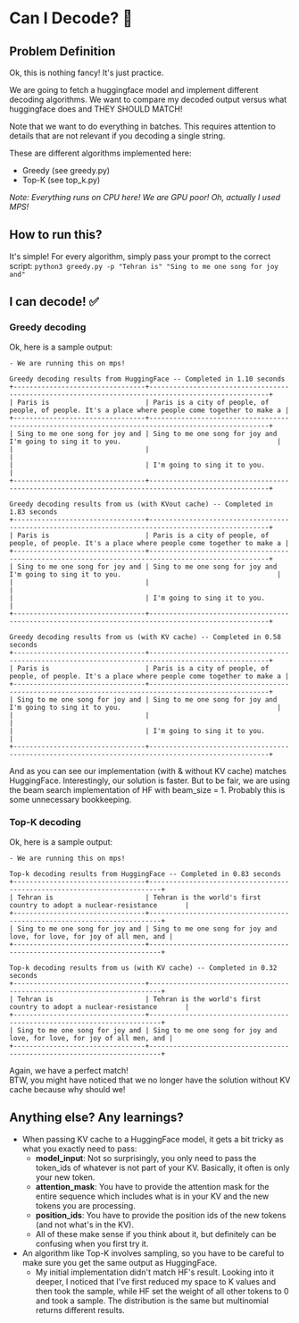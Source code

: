 # Can I Decode? 🤔

## Problem Definition
Ok, this is nothing fancy! It's just practice.

We are going to fetch a huggingface model and implement different decoding algorithms.
We want to compare my decoded output versus what huggingface does and THEY SHOULD MATCH!

Note that we want to do everything in batches. This requires attention to details that
are not relevant if you decoding a single string.

These are different algorithms implemented here:
- Greedy (see greedy.py)
- Top-K (see top_k.py)

_Note: Everything runs on CPU here! We are GPU poor! Oh, actually I used MPS!_

## How to run this?
It's simple! For every algorithm, simply pass your prompt to the correct script:
`python3 greedy.py -p "Tehran is" "Sing to me one song for joy and"`

## I can decode! ✅ 

### Greedy decoding
Ok, here is a sample output:
```
- We are running this on mps!

Greedy decoding results from HuggingFace -- Completed in 1.10 seconds
+---------------------------------+----------------------------------------------------------------------------------------------------+
| Paris is                        | Paris is a city of people, of people, of people. It's a place where people come together to make a |
+---------------------------------+----------------------------------------------------------------------------------------------------+
| Sing to me one song for joy and | Sing to me one song for joy and I'm going to sing it to you.                                       |
|                                 |                                                                                                    |
|                                 | I'm going to sing it to you.                                                                       |
+---------------------------------+----------------------------------------------------------------------------------------------------+

Greedy decoding results from us (with KVout cache) -- Completed in 1.83 seconds
+---------------------------------+----------------------------------------------------------------------------------------------------+
| Paris is                        | Paris is a city of people, of people, of people. It's a place where people come together to make a |
+---------------------------------+----------------------------------------------------------------------------------------------------+
| Sing to me one song for joy and | Sing to me one song for joy and I'm going to sing it to you.                                       |
|                                 |                                                                                                    |
|                                 | I'm going to sing it to you.                                                                       |
+---------------------------------+----------------------------------------------------------------------------------------------------+

Greedy decoding results from us (with KV cache) -- Completed in 0.58 seconds
+---------------------------------+----------------------------------------------------------------------------------------------------+
| Paris is                        | Paris is a city of people, of people, of people. It's a place where people come together to make a |
+---------------------------------+----------------------------------------------------------------------------------------------------+
| Sing to me one song for joy and | Sing to me one song for joy and I'm going to sing it to you.                                       |
|                                 |                                                                                                    |
|                                 | I'm going to sing it to you.                                                                       |
+---------------------------------+----------------------------------------------------------------------------------------------------+
```

And as you can see our implementation (with & without KV cache) matches HuggingFace.
Interestingly, our solution is faster. But to be fair, we are using the beam search 
implementation of HF with beam_size = 1. Probably this is some unnecessary bookkeeping.

### Top-K decoding
Ok, here is a sample output:
```
- We are running this on mps!

Top-k decoding results from HuggingFace -- Completed in 0.83 seconds
+---------------------------------+-------------------------------------------------------------------------+
| Tehran is                       | Tehran is the world's first country to adopt a nuclear-resistance       |
+---------------------------------+-------------------------------------------------------------------------+
| Sing to me one song for joy and | Sing to me one song for joy and love, for love, for joy of all men, and |
+---------------------------------+-------------------------------------------------------------------------+

Top-k decoding results from us (with KV cache) -- Completed in 0.32 seconds
+---------------------------------+-------------------------------------------------------------------------+
| Tehran is                       | Tehran is the world's first country to adopt a nuclear-resistance       |
+---------------------------------+-------------------------------------------------------------------------+
| Sing to me one song for joy and | Sing to me one song for joy and love, for love, for joy of all men, and |
+---------------------------------+-------------------------------------------------------------------------+
```

Again, we have a perfect match!  
BTW, you might have noticed that we no longer have the solution without KV cache because why should we!

## Anything else? Any learnings?
* When passing KV cache to a HuggingFace model, it gets a bit tricky as what you exactly
need to pass:
    * **model_input**: Not so surprisingly, you only need to pass the token_ids of 
    whatever is not part of your KV. Basically, it often is only your new token.
    * **attention_mask**: You have to provide the attention mask for the entire sequence
    which includes what is in your KV and the new tokens you are processing. 
    * **position_ids**: You have to provide the position ids of the new tokens (and not
    what's in the KV).
    * All of these make sense if you think about it, but definitely can be confusing
    when you first try it.
* An algorithm like Top-K involves sampling, so you have to be careful to make sure you
get the same output as HuggingFace.
    * My initial implementation didn't match HF's result. Looking into it deeper, I 
    noticed that I've first reduced my space to K values and then took the sample, while
    HF set the weight of all other tokens to 0 and took a sample. The distribution is
    the same but multinomial returns different results.
